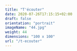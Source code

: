 ```yaml
---
title: "T'écouter"
date: 2020-07-26T17:15:15+02:00
draft: false
orientation: "portrait"
imageName: "44.jpg"
weight: 44
dimensions: "100 x 100"
url: "/t-ecouter"
---
```


